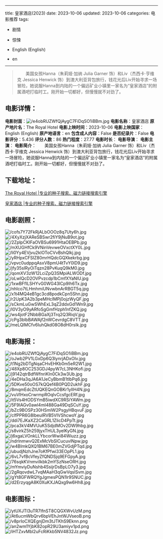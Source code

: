 
---
title: 皇家酒店(2023)
date: 2023-10-06
updated: 2023-10-06
categories: 电影推荐
tags:
- 剧情
- 惊悚

- English (English)
- en
---


> 　　美国女孩Hanna（朱莉娅·加纳 Julia Garner 饰）和Liv（杰西卡·亨维克 Jessica Henwick 饰）到澳大利亚背包旅行，钱花光后Liv开始寻求一场冒险，她说服Hanna到内陆的一个偏远矿业小镇里一家名为“皇家酒店”的附属酒吧打临时工。刚开始一切都好，但慢慢就不对劲了。

## **电影详情**：

**电影封面**：<img src="https://image.tmdb.org/t/p/w200/e4obRUZWfQjAygC7FiDqSO1iBBm.jpg" alt="/e4obRUZWfQjAygC7FiDqSO1iBBm.jpg" title="/e4obRUZWfQjAygC7FiDqSO1iBBm.jpg">
**电影名称**：皇家酒店
**原产地片名**：The Royal Hotel
**电影上映时间**：2023-10-06
**电影上映国家**：English (English)
**原产地语言**：en
**包含成人内容**：False
**是否纪录片**：False
**电影评分**：5.436
**评分人数**：86
**热门程度**：27.77
**电影时长**：
**电影导演**：
**电影主演**：
**电影简介**：　　美国女孩Hanna（朱莉娅·加纳 Julia Garner 饰）和Liv（杰西卡·亨维克 Jessica Henwick 饰）到澳大利亚背包旅行，钱花光后Liv开始寻求一场冒险，她说服Hanna到内陆的一个偏远矿业小镇里一家名为“皇家酒店”的附属酒吧打临时工。刚开始一切都好，但慢慢就不对劲了。

## **下载地址**：
[The Royal Hotel |专业的种子搜索、磁力链接搜索引擎](https://movie.amd794.com:2083/?search=The%20Royal%20Hotel&ordering=&mode=match_phrase&page_size=10&page=1)

[皇家酒店 |专业的种子搜索、磁力链接搜索引擎](https://movie.amd794.com:2083/?search=%E7%9A%87%E5%AE%B6%E9%85%92%E5%BA%97&ordering=&mode=match_phrase&page_size=10&page=1)
 

## **电影剧照**：
<img src="https://image.tmdb.org/t/p/original/cofs7Y72FkRjALbOOOz8q7Uty6h.jpg" alt="/cofs7Y72FkRjALbOOOz8q7Uty6h.jpg" title="/cofs7Y72FkRjALbOOOz8q7Uty6h.jpg"><img src="https://image.tmdb.org/t/p/original/4XyXzjXAReSBSwr2fiY9jNuB9ot.jpg" alt="/4XyXzjXAReSBSwr2fiY9jNuB9ot.jpg" title="/4XyXzjXAReSBSwr2fiY9jNuB9ot.jpg"><img src="https://image.tmdb.org/t/p/original/2ZplpCKIFaOVBSu6991HtaOEBPb.jpg" alt="/2ZplpCKIFaOVBSu6991HtaOEBPb.jpg" title="/2ZplpCKIFaOVBSu6991HtaOEBPb.jpg"><img src="https://image.tmdb.org/t/p/original/mXUGHfCk9VNinVevweOVxctXY0L.jpg" alt="/mXUGHfCk9VNinVevweOVxctXY0L.jpg" title="/mXUGHfCk9VNinVevweOVxctXY0L.jpg"><img src="https://image.tmdb.org/t/p/original/li0Yy4EVjvu2kIOToCVvBshQlkj.jpg" alt="/li0Yy4EVjvu2kIOToCVvBshQlkj.jpg" title="/li0Yy4EVjvu2kIOToCVvBshQlkj.jpg"><img src="https://image.tmdb.org/t/p/original/yRHpxCFSIZ80mrHQdcGQXkekrbg.jpg" alt="/yRHpxCFSIZ80mrHQdcGQXkekrbg.jpg" title="/yRHpxCFSIZ80mrHQdcGQXkekrbg.jpg"><img src="https://image.tmdb.org/t/p/original/vpvc0udppqAsxV8pmU4tTvY0lD9.jpg" alt="/vpvc0udppqAsxV8pmU4tTvY0lD9.jpg" title="/vpvc0udppqAsxV8pmU4tTvY0lD9.jpg"><img src="https://image.tmdb.org/t/p/original/jfy35sIRyOiTqzn28PvKuqQ9kM0.jpg" alt="/jfy35sIRyOiTqzn28PvKuqQ9kM0.jpg" title="/jfy35sIRyOiTqzn28PvKuqQ9kM0.jpg"><img src="https://image.tmdb.org/t/p/original/qomXV3zW12LciZpQ3SMpiALWODf.jpg" alt="/qomXV3zW12LciZpQ3SMpiALWODf.jpg" title="/qomXV3zW12LciZpQ3SMpiALWODf.jpg"><img src="https://image.tmdb.org/t/p/original/oLwlQcD2OVPvzcdp1bCmfXYaNlU.jpg" alt="/oLwlQcD2OVPvzcdp1bCmfXYaNlU.jpg" title="/oLwlQcD2OVPvzcdp1bCmfXYaNlU.jpg"><img src="https://image.tmdb.org/t/p/original/1xwBFfILSHYvG0WG43lCp9Ih6Tx.jpg" alt="/1xwBFfILSHYvG0WG43lCp9Ih6Tx.jpg" title="/1xwBFfILSHYvG0WG43lCp9Ih6Tx.jpg"><img src="https://image.tmdb.org/t/p/original/nhIco7tLHmhmiUNvwbnArRBGT5q.jpg" alt="/nhIco7tLHmhmiUNvwbnArRBGT5q.jpg" title="/nhIco7tLHmhmiUNvwbnArRBGT5q.jpg"><img src="https://image.tmdb.org/t/p/original/x1t4MQ4eB1gc3cd8podkCpn5Shn.jpg" alt="/x1t4MQ4eB1gc3cd8podkCpn5Shn.jpg" title="/x1t4MQ4eB1gc3cd8podkCpn5Shn.jpg"><img src="https://image.tmdb.org/t/p/original/r2UpK3A2b3peMHclMPj0ojzWyQF.jpg" alt="/r2UpK3A2b3peMHclMPj0ojzWyQF.jpg" title="/r2UpK3A2b3peMHclMPj0ojzWyQF.jpg"><img src="https://image.tmdb.org/t/p/original/sCkmLuGwSWhExL3qZ2ddxGd1Wn9.jpg" alt="/sCkmLuGwSWhExL3qZ2ddxGd1Wn9.jpg" title="/sCkmLuGwSWhExL3qZ2ddxGd1Wn9.jpg"><img src="https://image.tmdb.org/t/p/original/l0V3yO9yARfoSgGmfHzph1nfZKQ.jpg" alt="/l0V3yO9yARfoSgGmfHzph1nfZKQ.jpg" title="/l0V3yO9yARfoSgGmfHzph1nfZKQ.jpg"><img src="https://image.tmdb.org/t/p/original/ws4jotF2NbbBGaXj3Trq2Q3RiqV.jpg" alt="/ws4jotF2NbbBGaXj3Trq2Q3RiqV.jpg" title="/ws4jotF2NbbBGaXj3Trq2Q3RiqV.jpg"><img src="https://image.tmdb.org/t/p/original/cPg3blbBAWAjf2nWCevrdgC8VTT.jpg" alt="/cPg3blbBAWAjf2nWCevrdgC8VTT.jpg" title="/cPg3blbBAWAjf2nWCevrdgC8VTT.jpg"><img src="https://image.tmdb.org/t/p/original/meLQlMCfv6IuhQkd08O8dH0rsIk.jpg" alt="/meLQlMCfv6IuhQkd08O8dH0rsIk.jpg" title="/meLQlMCfv6IuhQkd08O8dH0rsIk.jpg">

## **电影海报**：
<img src="https://image.tmdb.org/t/p/original/e4obRUZWfQjAygC7FiDqSO1iBBm.jpg" alt="/e4obRUZWfQjAygC7FiDqSO1iBBm.jpg" title="/e4obRUZWfQjAygC7FiDqSO1iBBm.jpg"><img src="https://image.tmdb.org/t/p/original/oJwb2PV1LGxDp6Q3lynrjADxOIv.jpg" alt="/oJwb2PV1LGxDp6Q3lynrjADxOIv.jpg" title="/oJwb2PV1LGxDp6Q3lynrjADxOIv.jpg"><img src="https://image.tmdb.org/t/p/original/t1Ng2bDTgNqaCHvEHKb0m5eR2W1.jpg" alt="/t1Ng2bDTgNqaCHvEHKb0m5eR2W1.jpg" title="/t1Ng2bDTgNqaCHvEHKb0m5eR2W1.jpg"><img src="https://image.tmdb.org/t/p/original/48Xp8OC253GDJ4pyW7cL3NHKofi.jpg" alt="/48Xp8OC253GDJ4pyW7cL3NHKofi.jpg" title="/48Xp8OC253GDJ4pyW7cL3NHKofi.jpg"><img src="https://image.tmdb.org/t/p/original/j9142qtrBdfWfnriKIn0Ck3w3Ub.jpg" alt="/j9142qtrBdfWfnriKIn0Ck3w3Ub.jpg" title="/j9142qtrBdfWfnriKIn0Ck3w3Ub.jpg"><img src="https://image.tmdb.org/t/p/original/4eDHa3qJA6A1JeCyBbmB1tlbPq6.jpg" alt="/4eDHa3qJA6A1JeCyBbmB1tlbPq6.jpg" title="/4eDHa3qJA6A1JeCyBbmB1tlbPq6.jpg"><img src="https://image.tmdb.org/t/p/original/5DKve50oOS7kQQef4B0PQD2ukhF.jpg" alt="/5DKve50oOS7kQQef4B0PQD2ukhF.jpg" title="/5DKve50oOS7kQQef4B0PQD2ukhF.jpg"><img src="https://image.tmdb.org/t/p/original/8mqmEdcZtUQKEQnGOBKr1yIlH4N.jpg" alt="/8mqmEdcZtUQKEQnGOBKr1yIlH4N.jpg" title="/8mqmEdcZtUQKEQnGOBKr1yIlH4N.jpg"><img src="https://image.tmdb.org/t/p/original/vuVlHxoCrwrmpROqlvCcsfgcERf.jpg" alt="/vuVlHxoCrwrmpROqlvCcsfgcERf.jpg" title="/vuVlHxoCrwrmpROqlvCcsfgcERf.jpg"><img src="https://image.tmdb.org/t/p/original/it5Vs4HODSYmB5iwdXC9RSiYAWm.jpg" alt="/it5Vs4HODSYmB5iwdXC9RSiYAWm.jpg" title="/it5Vs4HODSYmB5iwdXC9RSiYAWm.jpg"><img src="https://image.tmdb.org/t/p/original/5F9IAGv0awl4mI488Ga49DqSCuY.jpg" alt="/5F9IAGv0awl4mI488Ga49DqSCuY.jpg" title="/5F9IAGv0awl4mI488Ga49DqSCuY.jpg"><img src="https://image.tmdb.org/t/p/original/bZc9BOSPz30HSmIW2PsgyHBqvuF.jpg" alt="/bZc9BOSPz30HSmIW2PsgyHBqvuF.jpg" title="/bZc9BOSPz30HSmIW2PsgyHBqvuF.jpg"><img src="https://image.tmdb.org/t/p/original/clfPPR6G8lbeuIRVB5VIVShcwoY.jpg" alt="/clfPPR6G8lbeuIRVB5VIVShcwoY.jpg" title="/clfPPR6G8lbeuIRVB5VIVShcwoY.jpg"><img src="https://image.tmdb.org/t/p/original/ddi7EJKaXZ2CaGRL1ZlicD4PpTt.jpg" alt="/ddi7EJKaXZ2CaGRL1ZlicD4PpTt.jpg" title="/ddi7EJKaXZ2CaGRL1ZlicD4PpTt.jpg"><img src="https://image.tmdb.org/t/p/original/pca3kV4MVUuK5SdjdMOv2DW9hbg.jpg" alt="/pca3kV4MVUuK5SdjdMOv2DW9hbg.jpg" title="/pca3kV4MVUuK5SdjdMOv2DW9hbg.jpg"><img src="https://image.tmdb.org/t/p/original/s8virkZ5h259jyxTHUL3yelKyGN.jpg" alt="/s8virkZ5h259jyxTHUL3yelKyGN.jpg" title="/s8virkZ5h259jyxTHUL3yelKyGN.jpg"><img src="https://image.tmdb.org/t/p/original/j6xgaLVOnkLLYbcorWwi84Wiuzz.jpg" alt="/j6xgaLVOnkLLYbcorWwi84Wiuzz.jpg" title="/j6xgaLVOnkLLYbcorWwi84Wiuzz.jpg"><img src="https://image.tmdb.org/t/p/original/ndrlnmwvQ2ExMcVbSlCucuvlNpw.jpg" alt="/ndrlnmwvQ2ExMcVbSlCucuvlNpw.jpg" title="/ndrlnmwvQ2ExMcVbSlCucuvlNpw.jpg"><img src="https://image.tmdb.org/t/p/original/w4BImkQXQ1BM67BE0mZVGdjPTqd.jpg" alt="/w4BImkQXQ1BM67BE0mZVGdjPTqd.jpg" title="/w4BImkQXQ1BM67BE0mZVGdjPTqd.jpg"><img src="https://image.tmdb.org/t/p/original/ubudjNzhJne7oKfPfwi33EOpPL1.jpg" alt="/ubudjNzhJne7oKfPfwi33EOpPL1.jpg" title="/ubudjNzhJne7oKfPfwi33EOpPL1.jpg"><img src="https://image.tmdb.org/t/p/original/6vL7vfBcVfeyZfQNDSjq9EFGpyA.jpg" alt="/6vL7vfBcVfeyZfQNDSjq9EFGpyA.jpg" title="/6vL7vfBcVfeyZfQNDSjq9EFGpyA.jpg"><img src="https://image.tmdb.org/t/p/original/76sqkKVnmviIkbk2mYSzNseORH.jpg" alt="/76sqkKVnmviIkbk2mYSzNseORH.jpg" title="/76sqkKVnmviIkbk2mYSzNseORH.jpg"><img src="https://image.tmdb.org/t/p/original/mYmviyDuNshb4SsijrDsBpLO7y3.jpg" alt="/mYmviyDuNshb4SsijrDsBpLO7y3.jpg" title="/mYmviyDuNshb4SsijrDsBpLO7y3.jpg"><img src="https://image.tmdb.org/t/p/original/2gRqovdwL7vqMAaH3qGwVqsISvm.jpg" alt="/2gRqovdwL7vqMAaH3qGwVqsISvm.jpg" title="/2gRqovdwL7vqMAaH3qGwVqsISvm.jpg"><img src="https://image.tmdb.org/t/p/original/gYt8GFWRQYgJgmesPQN1lr9SNUC.jpg" alt="/gYt8GFWRQYgJgmesPQN1lr9SNUC.jpg" title="/gYt8GFWRQYgJgmesPQN1lr9SNUC.jpg"><img src="https://image.tmdb.org/t/p/original/d2ErzyqgA8K0XuKXJAQxg9w6Hh8.jpg" alt="/d2ErzyqgA8K0XuKXJAQxg9w6Hh8.jpg" title="/d2ErzyqgA8K0XuKXJAQxg9w6Hh8.jpg">

## **电影图标**：
<img src="https://image.tmdb.org/t/p/original/ytUXJTI3uTR7IfnST8CQGXWvUzM.png" alt="/ytUXJTI3uTR7IfnST8CQGXWvUzM.png" title="/ytUXJTI3uTR7IfnST8CQGXWvUzM.png"><img src="https://image.tmdb.org/t/p/original/At6ucmWbQrv6bpVEhJntWJVseoB.png" alt="/At6ucmWbQrv6bpVEhJntWJVseoB.png" title="/At6ucmWbQrv6bpVEhJntWJVseoB.png"><img src="https://image.tmdb.org/t/p/original/v8prIoCXQEgnjDm3tJTKhS9Eknn.png" alt="/v8prIoCXQEgnjDm3tJTKhS9Eknn.png" title="/v8prIoCXQEgnjDm3tJTKhS9Eknn.png"><img src="https://image.tmdb.org/t/p/original/an2wm1YjbK82opR29U3amiyv1pd.png" alt="/an2wm1YjbK82opR29U3amiyv1pd.png" title="/an2wm1YjbK82opR29U3amiyv1pd.png"><img src="https://image.tmdb.org/t/p/original/iHTZxvMbl2uFcRiKkb5NV4832Jz.png" alt="/iHTZxvMbl2uFcRiKkb5NV4832Jz.png" title="/iHTZxvMbl2uFcRiKkb5NV4832Jz.png">
